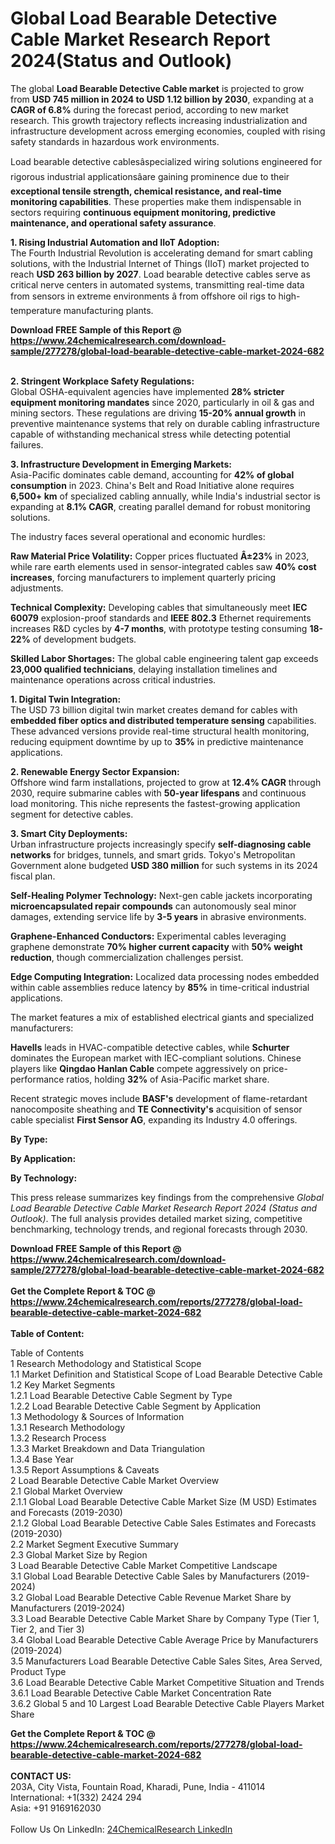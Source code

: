 <h1>Global Load Bearable Detective Cable Market Research Report 2024(Status and Outlook)</h1><p>The global <strong>Load Bearable Detective Cable market</strong> is projected to grow from <strong>USD 745 million in 2024 to USD 1.12 billion by 2030</strong>, expanding at a <strong>CAGR of 6.8%</strong> during the forecast period, according to new market research. This growth trajectory reflects increasing industrialization and infrastructure development across emerging economies, coupled with rising safety standards in hazardous work environments.</p><p>Load bearable detective cablesâspecialized wiring solutions engineered for rigorous industrial applicationsâare gaining prominence due to their <strong>exceptional tensile strength, chemical resistance, and real-time monitoring capabilities</strong>. These properties make them indispensable in sectors requiring <strong>continuous equipment monitoring, predictive maintenance, and operational safety assurance</strong>.</p><p><strong>1. Rising Industrial Automation and IIoT Adoption:</strong><br>
The Fourth Industrial Revolution is accelerating demand for smart cabling solutions, with the Industrial Internet of Things (IIoT) market projected to reach <strong>USD 263 billion by 2027</strong>. Load bearable detective cables serve as critical nerve centers in automated systems, transmitting real-time data from sensors in extreme environments â from offshore oil rigs to high-temperature manufacturing plants.</p><div><b>Download FREE Sample of this Report @ 
            <a href="https://www.24chemicalresearch.com/download-sample/277278/global-load-bearable-detective-cable-market-2024-682">
            https://www.24chemicalresearch.com/download-sample/277278/global-load-bearable-detective-cable-market-2024-682</a></b></div><br><p><strong>2. Stringent Workplace Safety Regulations:</strong><br>
Global OSHA-equivalent agencies have implemented <strong>28% stricter equipment monitoring mandates</strong> since 2020, particularly in oil &amp; gas and mining sectors. These regulations are driving <strong>15-20% annual growth</strong> in preventive maintenance systems that rely on durable cabling infrastructure capable of withstanding mechanical stress while detecting potential failures.</p><p><strong>3. Infrastructure Development in Emerging Markets:</strong><br>
Asia-Pacific dominates cable demand, accounting for <strong>42% of global consumption</strong> in 2023. China's Belt and Road Initiative alone requires <strong>6,500+ km</strong> of specialized cabling annually, while India's industrial sector is expanding at <strong>8.1% CAGR</strong>, creating parallel demand for robust monitoring solutions.</p><p>The industry faces several operational and economic hurdles:</p><p><strong>Raw Material Price Volatility:</strong> Copper prices fluctuated <strong>Â±23%</strong> in 2023, while rare earth elements used in sensor-integrated cables saw <strong>40% cost increases</strong>, forcing manufacturers to implement quarterly pricing adjustments.</p><p><strong>Technical Complexity:</strong> Developing cables that simultaneously meet <strong>IEC 60079</strong> explosion-proof standards and <strong>IEEE 802.3</strong> Ethernet requirements increases R&amp;D cycles by <strong>4-7 months</strong>, with prototype testing consuming <strong>18-22%</strong> of development budgets.</p><p><strong>Skilled Labor Shortages:</strong> The global cable engineering talent gap exceeds <strong>23,000 qualified technicians</strong>, delaying installation timelines and maintenance operations across critical industries.</p><p><strong>1. Digital Twin Integration:</strong><br>
The USD 73 billion digital twin market creates demand for cables with <strong>embedded fiber optics and distributed temperature sensing</strong> capabilities. These advanced versions provide real-time structural health monitoring, reducing equipment downtime by up to <strong>35%</strong> in predictive maintenance applications.</p><p><strong>2. Renewable Energy Sector Expansion:</strong><br>
Offshore wind farm installations, projected to grow at <strong>12.4% CAGR</strong> through 2030, require submarine cables with <strong>50-year lifespans</strong> and continuous load monitoring. This niche represents the fastest-growing application segment for detective cables.</p><p><strong>3. Smart City Deployments:</strong><br>
Urban infrastructure projects increasingly specify <strong>self-diagnosing cable networks</strong> for bridges, tunnels, and smart grids. Tokyo's Metropolitan Government alone budgeted <strong>USD 380 million</strong> for such systems in its 2024 fiscal plan.</p><p><strong>Self-Healing Polymer Technology:</strong> Next-gen cable jackets incorporating <strong>microencapsulated repair compounds</strong> can autonomously seal minor damages, extending service life by <strong>3-5 years</strong> in abrasive environments.</p><p><strong>Graphene-Enhanced Conductors:</strong> Experimental cables leveraging graphene demonstrate <strong>70% higher current capacity</strong> with <strong>50% weight reduction</strong>, though commercialization challenges persist.</p><p><strong>Edge Computing Integration:</strong> Localized data processing nodes embedded within cable assemblies reduce latency by <strong>85%</strong> in time-critical industrial applications.</p><p>The market features a mix of established electrical giants and specialized manufacturers:</p><p><strong>Havells</strong> leads in HVAC-compatible detective cables, while <strong>Schurter</strong> dominates the European market with IEC-compliant solutions. Chinese players like <strong>Qingdao Hanlan Cable</strong> compete aggressively on price-performance ratios, holding <strong>32%</strong> of Asia-Pacific market share.</p><p>Recent strategic moves include <strong>BASF's</strong> development of flame-retardant nanocomposite sheathing and <strong>TE Connectivity's</strong> acquisition of sensor cable specialist <strong>First Sensor AG</strong>, expanding its Industry 4.0 offerings.</p><p><strong>By Type:</strong></p><p><strong>By Application:</strong></p><p><strong>By Technology:</strong></p><p>This press release summarizes key findings from the comprehensive <em>Global Load Bearable Detective Cable Market Research Report 2024 (Status and Outlook)</em>. The full analysis provides detailed market sizing, competitive benchmarking, technology trends, and regional forecasts through 2030.</p><div><b>Download FREE Sample of this Report @ 
            <a href="https://www.24chemicalresearch.com/download-sample/277278/global-load-bearable-detective-cable-market-2024-682">
            https://www.24chemicalresearch.com/download-sample/277278/global-load-bearable-detective-cable-market-2024-682</a></b></div><br><div><b>Get the Complete Report & TOC @ 
            <a href="https://www.24chemicalresearch.com/reports/277278/global-load-bearable-detective-cable-market-2024-682">
            https://www.24chemicalresearch.com/reports/277278/global-load-bearable-detective-cable-market-2024-682</a></b></div><br>
            <b>Table of Content:</b><p>Table of Contents<br />
1 Research Methodology and Statistical Scope<br />
1.1 Market Definition and Statistical Scope of Load Bearable Detective Cable<br />
1.2 Key Market Segments<br />
1.2.1 Load Bearable Detective Cable Segment by Type<br />
1.2.2 Load Bearable Detective Cable Segment by Application<br />
1.3 Methodology & Sources of Information<br />
1.3.1 Research Methodology<br />
1.3.2 Research Process<br />
1.3.3 Market Breakdown and Data Triangulation<br />
1.3.4 Base Year<br />
1.3.5 Report Assumptions & Caveats<br />
2 Load Bearable Detective Cable Market Overview<br />
2.1 Global Market Overview<br />
2.1.1 Global Load Bearable Detective Cable Market Size (M USD) Estimates and Forecasts (2019-2030)<br />
2.1.2 Global Load Bearable Detective Cable Sales Estimates and Forecasts (2019-2030)<br />
2.2 Market Segment Executive Summary<br />
2.3 Global Market Size by Region<br />
3 Load Bearable Detective Cable Market Competitive Landscape<br />
3.1 Global Load Bearable Detective Cable Sales by Manufacturers (2019-2024)<br />
3.2 Global Load Bearable Detective Cable Revenue Market Share by Manufacturers (2019-2024)<br />
3.3 Load Bearable Detective Cable Market Share by Company Type (Tier 1, Tier 2, and Tier 3)<br />
3.4 Global Load Bearable Detective Cable Average Price by Manufacturers (2019-2024)<br />
3.5 Manufacturers Load Bearable Detective Cable Sales Sites, Area Served, Product Type<br />
3.6 Load Bearable Detective Cable Market Competitive Situation and Trends<br />
3.6.1 Load Bearable Detective Cable Market Concentration Rate<br />
3.6.2 Global 5 and 10 Largest Load Bearable Detective Cable Players Market Share </p><div><b>Get the Complete Report & TOC @ 
            <a href="https://www.24chemicalresearch.com/reports/277278/global-load-bearable-detective-cable-market-2024-682">
            https://www.24chemicalresearch.com/reports/277278/global-load-bearable-detective-cable-market-2024-682</a></b></div><br><b>CONTACT US:</b><br>
            203A, City Vista, Fountain Road, Kharadi, Pune, India - 411014<br>
            International: +1(332) 2424 294<br>
            Asia: +91 9169162030 <br><br>
            Follow Us On LinkedIn: <a href="https://www.linkedin.com/company/24chemicalresearch/">24ChemicalResearch LinkedIn</a>